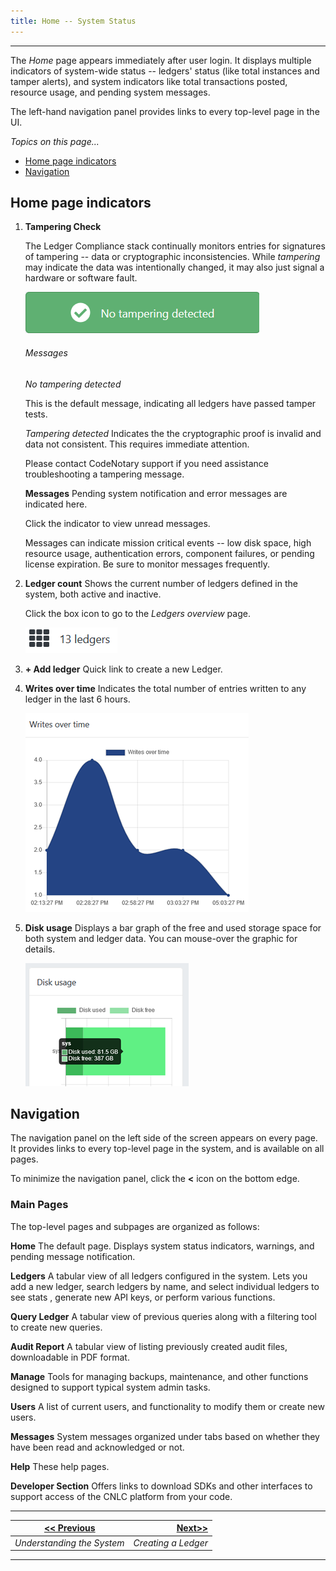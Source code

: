 ```yaml
---
title: Home -- System Status 
---
```


---

The *Home* page appears immediately after user login. It displays multiple indicators of system-wide status -- ledgers' status (like total instances and tamper alerts), and system indicators like total transactions posted, resource usage, and pending system messages.

The left-hand navigation panel provides links to every top-level page in the UI.

_Topics on this page..._

- [Home page indicators](help/overall-status#home-page-indicators)
- [Navigation](help/overall-status#navigation)

## Home page indicators

<v-img src="/alt_hp_full_dash.png" alt="dashboard" align="right"></v-img>

1. **Tampering Check**  

   The Ledger Compliance stack continually monitors entries for signatures of tampering -- data or cryptographic inconsistencies.  While *tampering* may indicate the data was intentionally changed, it may also just signal a hardware or software fault. 

   <v-img src="/alt_msg_notamper.png" alt="" align="right"> </v-img>![](assets\images\alt_msg_notamper.png)

   ###### Messages

   _No tampering detected_  

   This is the default message, indicating all ledgers have passed tamper tests.

   _Tampering detected_ 
   Indicates the the cryptographic proof is invalid and data not consistent. This requires immediate attention.

   Please contact CodeNotary support if you need assistance troubleshooting a tampering message.

   **Messages**  Pending system notification and error messages are indicated here.

   Click the indicator to view unread messages.

   Messages can indicate mission critical events -- low disk space, high resource usage, authentication errors, component failures, or pending license expiration. Be sure to monitor messages frequently.

2. **Ledger count**  Shows the current number of ledgers defined in the system, both active and inactive. 

   Click the box icon to go to the *Ledgers overview* page.

   <v-img src="/alt_ldgr_stat.png" alt="Ledger count"></v-img>

   ![](assets\images\alt_ldgr_stat.png)

4. **+ Add ledger**  Quick link to create a new Ledger.
   
   <v-img src="/alt_Add_ledger_btn_sm.png" alt="" align="left"> </v-img>


5. **Writes over time**  Indicates the total number of entries written to any ledger in the last 6 hours.

   <v-img src="/alt_wotb.png" alt="" align="left"> </v-img>

   ![](assets\images\alt_wotb.png)

6. **Disk usage**  Displays a bar graph of the free and used storage space for both system and ledger data. You can mouse-over the graphic for details.

   <v-img src="/alt_disk_usage_e.png" alt="disk usage" align="left"></v-img>
   ![](assets\images\alt_disk_usage_e.png)

## Navigation

The navigation panel on the left side of the screen appears on every page. It provides links to every top-level page in the system, and is available on all pages.

To minimize the navigation panel, click the **<** icon on the bottom edge.

### Main Pages

The top-level pages and subpages are organized as follows:

**Home**
The default page. Displays system status indicators, warnings, and pending message notification.

**Ledgers**
A tabular view of all ledgers configured in the system. Lets you add a new ledger, search ledgers by name, and select individual ledgers to see stats , generate new API keys, or perform various functions.

**Query Ledger**
A tabular view of previous queries along with a filtering tool to create new queries.

**Audit Report**
A tabular view of listing previously created audit files, downloadable in PDF format.

**Manage**
Tools for managing backups, maintenance, and other functions designed to support typical system admin tasks.

**Users**
A list of current users, and functionality to modify them or create new users.

**Messages**
System messages organized under tabs based on whether they have been read and acknowledged or not.

**Help**
These help pages.

**Developer Section**
Offers links to download SDKs and other interfaces to support access of the CNLC platform from your code.

-------



| [<< Previous](/help/introduction) | [Next>>](/help/create-ledger) |
| --------------------------------- | ----------------------------: |
| *Understanding the System*        |           *Creating a Ledger* |

-------



